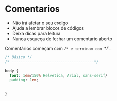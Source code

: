 # Comentarios

* Não irá afetar o seu código
* Ajuda a lembrar blocos de códigos
* Deixa dicas para leitura
* Nunca esqueça de fechar um comentario aberto

Comentários começam com `/* e terminam com `*/`.

```css
/* Básico */
/* -------------------------------------*/

body {
  font: 1em/150% Helvetica, Arial, sans-serif/
  padding: 1em;
  
  
}
